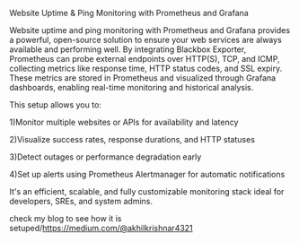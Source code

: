 Website Uptime & Ping Monitoring with Prometheus and Grafana

Website uptime and ping monitoring with Prometheus and Grafana provides a powerful, open-source solution to ensure your web services are always available and performing well. By integrating Blackbox Exporter, Prometheus can probe external endpoints over HTTP(S), TCP, and ICMP, collecting metrics like response time, HTTP status codes, and SSL expiry. These metrics are stored in Prometheus and visualized through Grafana dashboards, enabling real-time monitoring and historical analysis.

This setup allows you to:

1)Monitor multiple websites or APIs for availability and latency

2)Visualize success rates, response durations, and HTTP statuses

3)Detect outages or performance degradation early

4)Set up alerts using Prometheus Alertmanager for automatic notifications

It's an efficient, scalable, and fully customizable monitoring stack ideal for developers, SREs, and system admins.

check my blog to see how it is setuped/https://medium.com/@akhilkrishnar4321



